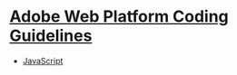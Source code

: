[Adobe Web Platform Coding Guidelines](http://html.adobe.com)
=================

* [JavaScript](https://github.com/adobe-webplatform/coding-guidelines/tree/master/javascript)
